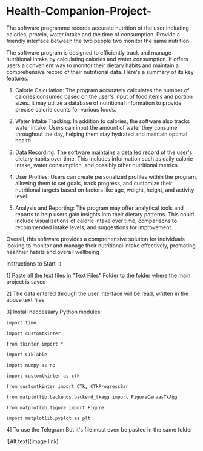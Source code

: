 # Health-Companion-Project-
The software programme records accurate nutrition of the user including calories, protein, water intake and the time of consumption. Provide a friendly interface between the two people two monitor the same nutrition

The software program is designed to efficiently track and manage nutritional intake by 
calculating calories and water consumption. It offers users a convenient way to monitor their 
dietary habits and maintain a comprehensive record of their nutritional data. Here's a 
summary of its key features:

1. Calorie Calculation: The program accurately calculates the number of calories consumed 
based on the user's input of food items and portion sizes. It may utilize a database of 
nutritional information to provide precise calorie counts for various foods.

3. Water Intake Tracking: In addition to calories, the software also tracks water intake. Users 
can input the amount of water they consume throughout the day, helping them stay hydrated 
and maintain optimal health.

5. Data Recording: The software maintains a detailed record of the user's dietary habits over 
time. This includes information such as daily calorie intake, water consumption, and possibly 
other nutritional metrics.

7. User Profiles: Users can create personalized profiles within the program, allowing them to 
set goals, track progress, and customize their nutritional targets based on factors like age, 
weight, height, and activity level.

9. Analysis and Reporting: The program may offer analytical tools and reports to help users 
gain insights into their dietary patterns. This could include visualizations of calorie intake 
over time, comparisons to recommended intake levels, and suggestions for improvement.


Overall, this software provides a comprehensive solution for individuals looking to monitor 
and manage their nutritional intake effectively, promoting healthier habits and overall wellbeing




Instructions to Start ->


1] Paste all the text files in "Text Files" Folder to the folder where the main project is saved


2] The data entered through the user interface will be read, written in the above text files


3] Install neccessary Python modules:

    import time
    
    import customtkinter
    
    from tkinter import *
    
    import CTkTable
    
    import numpy as np
    
    import customtkinter as ctk
    
    from customtkinter import CTk, CTkProgressBar
    
    from matplotlib.backends.backend_tkagg import FigureCanvasTkAgg
    
    from matplotlib.figure import Figure
    
    import matplotlib.pyplot as plt

    
    
4] To use the Telegram Bot it's file must even be pasted in the same folder

![Alt text](image link)
